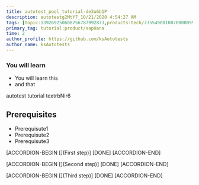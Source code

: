 ```yaml
---
title: autotest_pool_tutorial-de3u6b1P
description: autotestg2MtY7_10/21/2020 4:54:27 AM
tags: [topic:139269250608756787992873,products:tech/73554900100700000996,tutorial:experience/advanced]
primary_tag: tutorial:product/sapHana
time: 2
author_profile: https://github.com/ksAutotests
author_name: ksAutotests
---
```

### You will learn
- You will learn this
- and that

autotest tutorial textrbNir6

## Prerequisites
- Prerequisute1
- Prerequisute2
- Prerequisute3

[ACCORDION-BEGIN [](First step)]
[DONE]
[ACCORDION-END]

[ACCORDION-BEGIN [](Second step)]
[DONE]
[ACCORDION-END]

[ACCORDION-BEGIN [](Third step)]
[DONE]
[ACCORDION-END]

